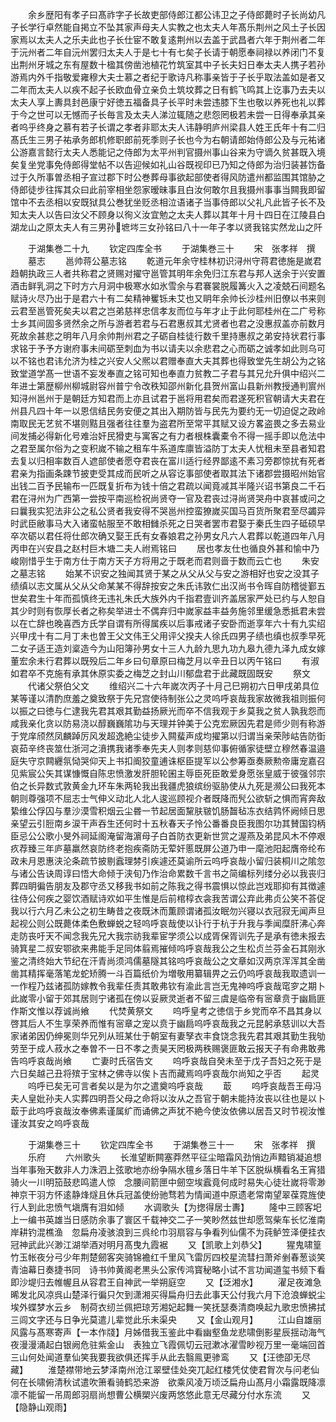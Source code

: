 <!-- { "loadSidebar": true } -->
　　余乡歴阳有孝子曰髙祚字子长故吏部侍郎江都公讳卫之子侍郎薨时子长尚幼凡子长学行卓然能自掲立不坠其家声母夫人实教之也太夫人年髙乐荆州之风土子长因家焉以太夫人之乐夫此也子长仕宦不敢复逺荆州以去盖于武昌者六年于荆州者二年于沅州者二年自沅州罢归太夫人于是七十有七矣子长请于朝愿奉祠禄以养闭门不复出荆州牙城之东有屋数十楹其傍凿池植花竹筑室其中子长夫妇日奉太夫人携子若孙游焉内外千指敬爱雍穆大夫士慕之者纪于歌诗凡称事亲皆于子长乎取法盖如是者又二年而太夫人以疾不起子长欧血骨立亲负土筑坟葬之日有鹤飞鸣其上讫事乃去夫以太夫人享上夀具封邑康宁好徳五福备具子长平时未尝违膝下生也敬以养死也礼以葬于今之世可以无憾而子长毎言及太夫人涕泣辄随之悲怨罔极若未尝一日得奉承其亲者呜乎终身之慕有若子长谓之孝者非耶太夫人讳静明庐州梁县人姓王氏年十有二归髙氏生三男子祐承务郎机修职郎前死季则子长也今为右朝请郎始侍郎公及与元祐诸公游嘉言懿行太夫人悉能记之侍郎为太平州判官摄州事山谷来为守谪久贫甚既入境矣复坐党事免侍郎得堂帖不以告迎候如礼山谷既视印已乃知之侍郎为治归装甚饬备过于久所事曽丞相子宣过郡下时公巻葬母事欲起部使者得风防遣州都监围其馆胁之侍郎徒步往挥其众曰此前宰相坐怨家暧昧事且白汝何敢尔且我摄州事事当闗我即留馆中不去丞相以安既狱具公巻犹坐贬丞相泣语诸子当事侍郎以父礼凡此皆子长不及知太夫人以告曰汝父不顾身以徇义汝宜勉之太夫人葬以其年十月十四日在江陵县白湖龙山之原太夫人有三男孙墌埁三女孙铭曰八十一年子孝以贤我铭实然龙山之阡






　　于湖集巻二十九
　　钦定四库全书
　　于湖集巻三十
　　宋　张孝祥　撰
　　墓志
　　邕帅蒋公墓志铭
　　乾道元年余守桂林初识浔州守蒋君徳施是嵗君趋朝执政三人者共称君之贤赐对擢守邕管其明年余免归江东君与邦人送余于兴安置酒击鲜乳洞之下时方六月洞中极寒水如氷雪余与君褰裳脱履篝火入之凌兢石间题名赋诗火尽乃出于是君六十有二矣精神矍铄未艾也又眀年余帅长沙桂州旧僚以书来则云君至邕管死矣夫以君之岂弟慈祥忠信孝友而位与年才止于此何耶桂州在二广号称士乡其间固多贤然余之所与游者若君与石君惠叔其尤贤者也君之没惠叔盖亦前数月死故余甚悲之明年八月余帅荆州君之子砺自桂徒行数千里持惠叔之弟安持状君行事求铭于予予方谢府事未间砺至刺血为书以请夫以余悲君之心而砺之诚孝如此则乌可以不铭也君讳允济为桂之兴安人父熈以君赠奉直大夫其葬也得致堂先生胡公为之铭致堂道学髙一世语不妄发奉直之铭可知也奉直力贫教二子君与其兄允升俱中绍兴二年进士第歴柳州柳城尉容州普宁令改秩知邵州新化县贺州富山县新州教授通判賔州知浔州邕州于是朝廷方知君而上亦且试君于邕将用君矣而君遂死积官朝请大夫君在州县凡四十年一以恩信结民务安便之其出入期防皆与民先为要约无一切迫促之政岭南取民无艺贫不堪则黠且强者往往羣为盗君所至常平其赋又设方畧盗畏之多去易业间发捕必得新化号难治奸民猾吏与寓客之有力者根株囊橐令不得一摇手即以危法中之君至属尔俗为之变积嵗不输之租车牛系道库廪皆溢防丁太夫人忧租未至县者知君去复以归相率数百人遮部使者愿夺君丧在富川适行经界鄙逺不素习旁郡惊扰有死者君亲为指画条踈节披吏受其成而民听之从容讫事部使者取其法下诸郡尝摄昭州始官出钱二百予民输布一匹既复折布为钱十倍之君疏以闻竟减其半隆兴诏书第良二千石君在浔州为广西第一尝按平南巡检祝尚贤夺一官及君丧过浔尚贤哭舟中哀甚或问之曰曩我实犯法非公之私公贤者我安得不哭邕州控蛮獠嵗买国马百货所聚君至尽蠲异时武臣敝事马大入诸蛮帖服至不敢相雠杀死之日哭者罢市君娶于秦氏生四子砥硕早卒次砺以君任将仕郎次确又娶王氏有女春娘君之孙男女凡六人君葬以乾道四年八月丙申在兴安县之赵村巨木塘二夫人祔焉铭曰
　　居也孝友仕也循良外甚和愉中乃峻刚惜乎生于南方仕于南方天子方将用之于既老而君则啬于数而云亡也
　　朱安之墓志铭
　　始某不识安之独闻其贤于某之从父从父与安之游相好也安之没其子绩缜以志文属从父从父命某某不得辞按安之朱氏讳敦仁出汉尚书令晖自防稽徙鄞五世矣君生十年而孤慎终无违礼朱氏大族外内千指君壹训齐盖居家严处已约与人恕自其少时则有恢厚长者之称矣举进士不偶弃归中嵗家益丰益务施邻里缓急悉抵君未尝以在亡辞也晚喜西方氏学自谓有所得属疾以后事戒诸子安卧而逝享年六十有九实绍兴甲戌十有二月丁未也曽王父文伟王父用评父揆夫人徐氏四男子绩也缜也叔季早死二女子适王造刘楶造今为山阳簿孙男女十三人九龄九思九功九皋九德九泽九成女嫁董宏余未行君葬以既殁后二年乡曰句章原曰梅芝月以辛丑日以丙午铭曰
　　有淑如君卒不克施有承其休原实委之梅芝之封山川郁盘君于此藏既固既安
　　祭文
　　代诸父祭伯父文
　　维绍兴二十六年嵗次丙子十月己巳朔初六日甲戌弟具位某等谨以清酌庶羞之奠致祭于先兄宫使待制张公之灵呜呼哀哉我家故微我祖则振何以振之曰徳与仁逮我先君其艰其勤益扬厥光而卒不信我观于乡莫我之贫人孰我怨而咸我亲化贪以防易浇以醇巍巍隂功与天理并钟美于公克宏厥因先君是师少则有称游于党庠颀然凤麟踔厉风发超逸絶尘徒步入闗蜚声成均擢第以归谓当亲荣陟岵告防衘哀茹辛终丧筮仕浙河之濆携我诸季奉先夫人则孝则慈仰事俯循家徒壁立穆然春温邉庭失守京闗纒氛恸哭仰天上书扣阍狡童逋诛枢臣提军以公参筹亟奏厥勲帝庸宠嘉召见紫宸公矢其谋慷慨自陈忠愤激发肝胆轮囷主辱臣死臣敢爱身愿张皇威于彼强邻宗伯之长异数式敦黄金九环车朱两轮我出我疆虎狼缤纷驱胁使从九死是濒公曰我死本朝则尊强项不屈志士气伸义动北人北人逡巡顾视介者既降而髠公欲斩之惧而宵奔敌絷维公俘囚与羣沙漠雪积烟云尘昬一节起居面黧肤皲饥肠齧毡冻衣结鹑怀阙倾日思亲望云引脰南乡涙干声吞生还何时十五秋春天子怜公番番良臣我图尔功其賛国钧柄臣忌公公歌小旻外祠延阁淹留海濵母子白首防衣更新世赏之渥燕及弟昆风木不停艰疚荐臻三年庐墓羸然哀防终老抱疾斋防无荤奸慝既屏公道乃申一麾池阳起膺帝纶布政未月恩惠浃沦条疏节披剔蠧理棼引疾遽还莫谕所云呜呼哀哉小留归装桐川之隂忽与诸公告诀周谆曰悟大命倾于浃旬乃作治命累数千言书之简编标列缕分必以我丧归葬四眀徧告朋友及郡守丞又移我书如前之陈我之得书震惧以惊此岂戏耶抑有其徴遽往侍公何疾之婴饮酒赋诗欢如平生惟是后前棺椁衣衾我苦谓公弃此弗贞公笑不荅促我以行六月乙未公之初生畴昔之夜既沐而薫顾谓诸孤汝眠勿兴寝以衣冠寂无闻声旦起视公则公既薨体柔色敷蝉蜕之轻呜呼哀哉使以讣行于杭于升我与季闻糜肝沸心奔走防丧吁天不闻念我先兄大我宗祊我辈宦学须公以成胥保胥训先子是承有徳未报去骑箕星二叔安鄂欲来弗能手足同体翦焉摧倾呜呼哀哉我公之生松贞兰芬金石其刚氷鉴之清终始大节纪在汗青尚须鸿儒墓隧其铭呜呼哀哉公之文章如汉两京浑浑其全凿凿其精挥毫落笔龙蛇矫腾一斗百篇纸价为増敬用纂辑畀之云仍呜呼哀哉我取遗训一一作程乃兹诸孤防嫁教令我辈任责其敢弗钦有渝此言岂无鬼神呜呼哀哉窀穸之期卜此嵗零小留于郊其居则宁诸孤在傍以妥厥灵逝者不留三虞是临帝有宻章贲于幽扃匪作斯文惟以荐诚尚飨
　　代焚黄祭文
　　呜呼皇考之徳信于乡党而卒不昌其身以啓其后人不生享荣养而惟有宻章之宠以贲于幽扃呜呼哀哉我之元昆躬承慈训以大吾家诸弟因仍绅冕则华兄列从班某仕于朝室有妻孥衣丰食饶念我先君其艰其勤生我劬劳至于成人菽水之奉曽不一日不孝之责昊天罔极两秩赐褒匪敢云报天子有命弗敢弗告呜呼哀哉尚飨
　　亡妻时氏宿告文
　　呜呼哀哉自癸未至于戊子吾妇之死于是六日矣越己丑将殡于宝林之佛寺以俟卜吉而藏焉呜呼哀哉尔尚知之乎否
　　起灵
　　呜呼已矣无可言者矣以是为尔之遣奠呜呼哀哉
　　菆
　　呜呼哀哉吾王母冯夫人皇妣孙夫人实葬四明吾父母之命将以汝从之吾官于朝未能持汝丧以往也是以卜菆于此呜呼哀哉汝奉佛素谨属纩而诵佛之声犹不絶今使汝依佛以居吾又时节视汝惟谨汝其安之呜呼哀哉











　　于湖集巻三十
　　钦定四库全书
　　于湖集巻三十一
　　宋　张孝祥　撰
　　乐府
　　六州歌头
　　长淮望断闗塞莽然平征尘暗霜风劲悄边声黯销凝追想当年事殆天数非人力洙泗上弦歌地亦纷争隔水氊乡落日牛羊下区脱纵横看名王宵猎骑火一川明笳鼓悲鸣遣人惊　念腰间箭匣中劒空埃蠧竟何成时易失心徒壮嵗将零渺神京干羽方怀逺静烽燧且休兵冠盖使纷驰骛若为情闻道中原遗老常南望翠葆霓旌使行人到此忠愤气塡膺有泪如倾
　　水调歌头【为揔得居士夀】
　　隆中三顾客圯上一编书英雄当日感防余事了寰区千载神交二子一笑眇然兹世却愿驾柴车长忆淮南岸耕钓混樵渔　忽扁舟凌骇浪到三呉纶巾羽扇容与争看列仙儒不为莼鲈笠泽便挂衣冠神武此兴渺江湖举酒对明月髙曳九霞裾
　　又【凯歌上刘恭父】
　　猩鬼啸篁竹玉帐夜分弓少年荆楚劒客突骑锦襜红千里风飞雷厉四校星流彗扫萧斧剉春葱谈笑青油幕日奏捷书同　诗书帅黄阁老黒头公家传鸿寳秘略小试不言功闻道玺书频下看即沙堤归去帷幄且从容君王自神武一举朔庭空
　　又【泛湘水】
　　濯足夜滩急晞发北风凉呉山楚泽行徧只欠到潇湘买得扁舟归去此事天公付我六月下沧浪蝉蜕尘埃外蝶梦水云乡　制荷衣纫兰佩把琼芳湘妃起舞一笑抚瑟奏清商唤起九歌忠愤拂拭三闾文字还与日争光莫遣儿辈觉此乐未渠央
　　又【金山观月】
　　江山自雄丽风露与髙寒寄声【一本作牋】月姊借我玉鉴此中看幽壑鱼龙悲啸倒影星辰揺动海气夜漫漫涌起白银阙危驻紫金山　表独立飞霞佩切云冠漱冰濯雪眇视万里一毫端回首三山何处闻道羣仙笑我要我欲俱还挥手从此去翳鳯更骖鸾
　　又【汪徳卲无尽藏】
　　淮楚襟带地云梦泽南州沧江翠壁佳处突兀起红楼凭仗使君胷次与问老仙何在长啸俯清秋试遣吹箫看骑鹤恐来游　欲乘风凌万顷泛扁舟山髙月小霜露既降凛凛不能留一吊周郎羽扇尚想曹公横槊兴废两悠悠此意无尽藏分付水东流
　　又【隐静山观雨】
